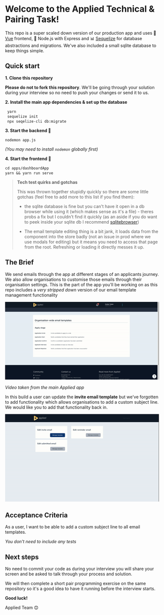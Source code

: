 # Welcome to the Applied Technical & Pairing Task!

This repo is a super scaled down version of our production app and uses 🎨  [Vue](https://vuejs.org/) frontend,  🧰  Node.js with Express and 📊  [Sequelize](https://sequelize.org/) for database abstractions and migrations. We've also included a small sqlite database to keep things simple.

## Quick start

 **1. Clone this repository**

 **Please do not to fork this repository**. We'll be going through your solution during your interview so no need to push your changes or send it to us.

 **2. Install the main app dependencies & set up the database**

     yarn
     sequelize init
     npx seqelize-cli db:migrate

 **3. Start the backend 🧰**

    nodemon app.js
*(You may need to install `nodemon` globally first)*

 **4. Start the frontend 🎨** 

    cd apps/dashboardApp
    yarn && yarn run serve

> **Tech test quirks and gotchas** 
>
> This was thrown together stupidly quickly so there are some little gotchas (feel free to add more to
> this list if you find them):
> 
> -   the sqlite database is fine but you can't have it open in a db browser while using it (which makes sense as it's a file) - theres
> probs a fix but I couldn't find it quickly (as an aside if you do want
> to peek inside your sqlite db I recommend 
> [sqlitebrowser](https://sqlitebrowser.org/))
>     
> -   The email template editing thing is a bit jank, it loads data from the component into the store badly (not an issue in prod where we use
> modals for editing) but it means you need to access that page from the
> root. Refreshing or loading it directly messes it up.


## The Brief

We send emails through the app at different stages of an applicants journey. We also allow organisations to customise those emails through their organisation settings. This is the part of the app you'll be working on as this repo includes a *very stripped down* version of our email template management functionality

![Video taken from the main app](gifs/main-app.gif)

*Video taken from the main Applied app*

In this build a user can update the **invite email template** but we've forgotten to add functionality which allows organisations to add a custom subject line. We would like you to add that functionality back in.


![Video taken from the test app](gifs/test-app.gif)

## Acceptance Criteria 

As a user, I want to be able to add a custom subject line to all email templates. 

*You don't need to include any tests*

## Next steps

No need to commit your code as during your interview you will share your screen and be asked to talk through your process and solution. 

We will then complete a short pair programming exercise on the same repository so it's a good idea to have it running before the interview starts.



**Good luck!**

Applied Team 😊